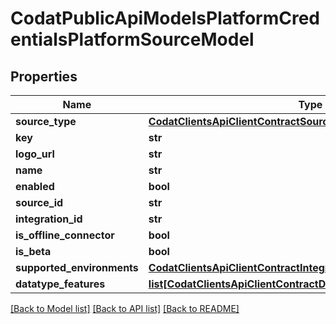 # CodatPublicApiModelsPlatformCredentialsPlatformSourceModel

## Properties
Name | Type | Description | Notes
------------ | ------------- | ------------- | -------------
**source_type** | [**CodatClientsApiClientContractSourceType**](CodatClientsApiClientContractSourceType.md) |  | [optional] 
**key** | **str** |  | [optional] 
**logo_url** | **str** |  | [optional] 
**name** | **str** |  | [optional] 
**enabled** | **bool** |  | [optional] 
**source_id** | **str** |  | [optional] 
**integration_id** | **str** |  | [optional] 
**is_offline_connector** | **bool** |  | [optional] 
**is_beta** | **bool** |  | [optional] 
**supported_environments** | [**CodatClientsApiClientContractIntegrationSupportedEnvironments**](CodatClientsApiClientContractIntegrationSupportedEnvironments.md) |  | [optional] 
**datatype_features** | [**list[CodatClientsApiClientContractDatatypeFeatures]**](CodatClientsApiClientContractDatatypeFeatures.md) |  | [optional] 

[[Back to Model list]](../README.md#documentation-for-models) [[Back to API list]](../README.md#documentation-for-api-endpoints) [[Back to README]](../README.md)

